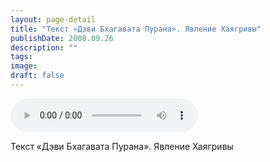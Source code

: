 ```yaml
---
layout: page-detail
title: "Текст «Дэви Бхагавата Пурана». Явление Хаягривы"
publishDate: 2008.09.26
description: ""
tags:
image:
draft: false
---
```


<audio title="2008.09.26 - Текст «Дэви Бхагавата Пурана». Явление Хаягривы.mp3" src="/upload/iblock/c17/c177c9716b5053970cf21bf547dcdffc.mp3" controls=""></audio>

 Текст «Дэви Бхагавата Пурана». Явление Хаягривы   

  
